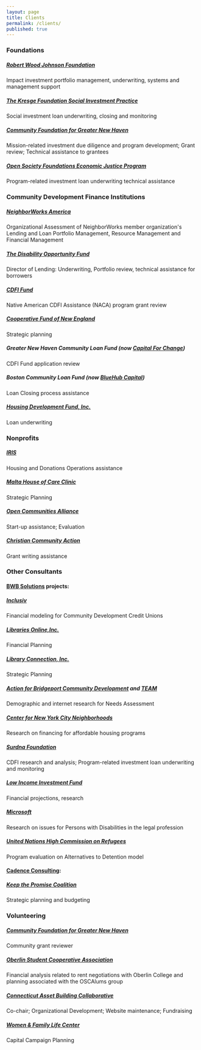 ```yaml
---
layout: page
title: Clients
permalink: /clients/
published: true
---
```





  
  
 
 
### Foundations


##### [Robert Wood Johnson Foundation](http://www.rwjf.org)
Impact investment portfolio management, underwriting, systems and management support

##### [The Kresge Foundation Social Investment Practice](http://www.kresge.org/our-work/social-investment-practice/)
Social investment loan underwriting, closing and monitoring 

##### [Community Foundation for Greater New Haven](http://www.cfgnh.org)
Mission-related investment due diligence and program development; Grant review; Technical assistance to grantees
  
##### [Open Society Foundations Economic Justice Program](https://www.opensocietyfoundations.org/who-we-are/programs/economic-justice-program)
Program-related investment loan underwriting technical assistance


### Community Development Finance Institutions


##### [NeighborWorks America](http://www.neighborworks.org/Training-Services/Organizational-Assessment)
Organizational Assessment of NeighborWorks member organization's Lending and Loan Portfolio Management, Resource Management and Financial Management

##### [The Disability Opportunity Fund](http://www.thedof.org)
Director of Lending: Underwriting, Portfolio review, technical assistance for borrowers

##### [CDFI Fund](http://www.cdfifund.gov)
Native American CDFI Assistance (NACA) program grant review

##### [Cooperative Fund of New England](http://www.cooperativefund.org)
Strategic planning

##### Greater New Haven Community Loan Fund (now [Capital For Change](http://www.capitalforchange.org))
CDFI Fund application review

##### Boston Community Loan Fund (now [BlueHub Capital](https://bluehubcapital.org/programs-services/loan-fund))
Loan Closing process assistance

##### [Housing Development Fund, Inc.](https://hdfconnects.org/)
Loan underwriting
 
  
### Nonprofits	

##### [IRIS](http://www.irisct.org)
Housing and Donations Operations assistance

##### [Malta House of Care Clinic](http://www.maltahouseofcare.org)
Strategic Planning

##### [Open Communities Alliance](http://www.ctoca.org/)
Start-up assistance; Evaluation
  
##### [Christian Community Action](http://www.ccacaring.org/)
Grant writing assistance

 
### Other Consultants

#### [BWB Solutions](http://www.bwbsolutions.org/) projects:

##### [Inclusiv](http://www.inclusiv.org)
Financial modeling for Community Development Credit Unions

##### [Libraries Online,Inc.](http://www.lioninc.org)
Financial Planning

##### [Library Connection, Inc.](http://www.libraryconnection.info)
Strategic Planning

##### [Action for Bridgeport Community Development](http://www.abcd.org) and [TEAM](http://www.teaminc.org)
Demographic and internet research for Needs Assessment

##### [Center for New York City Neighborhoods](https://cnycn.org/)
Research on financing for affordable housing programs

##### [Surdna Foundation](http://www.surdna.org)
CDFI research and analysis; Program-related investment loan underwriting and monitoring

##### [Low Income Investment Fund](http://www.liif.org)
Financial projections, research

##### [Microsoft](http://blogs.microsoft.com/on-the-issues/2015/07/23/the-ada-at-25-disability-rights-and-diversity/#sm.0001me094gi1eesayfh2o6ts6bzdl)
Research on issues for Persons with Disabilities in the legal profession

##### [United Nations High Commission on Refugees](http://www.unhcr.org/)
Program evaluation on Alternatives to Detention model

#### [Cadence Consulting](http://www.cadence-consulting.com/):

##### [Keep the Promise Coalition](http://www.ctkeepthepromise.org/)
Strategic planning and budgeting


### Volunteering

##### [Community Foundation for Greater New Haven](http://www.cfgnh.org)
Community grant reviewer

##### [Oberlin Student Cooperative Association](http://osca.wilder.oberlin.edu/)
Financial analysis related to rent negotiations with Oberlin College and planning associated with the OSCAlums group 

##### [Connecticut Asset Building Collaborative](http://www.ctassetbuilding.org)
Co-chair; Organizational Development; Website maintenance; Fundraising

##### [Women & Family Life Center](http://www.womenandfamilylife.org)
Capital Campaign Planning 
